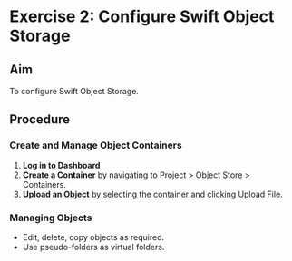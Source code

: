 
# Exercise 2: Configure Swift Object Storage

## Aim
To configure Swift Object Storage.

## Procedure

### Create and Manage Object Containers
1. **Log in to Dashboard**
2. **Create a Container** by navigating to Project > Object Store > Containers.
3. **Upload an Object** by selecting the container and clicking Upload File.

### Managing Objects
- Edit, delete, copy objects as required.
- Use pseudo-folders as virtual folders.
    